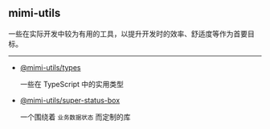 ## mimi-utils

一些在实际开发中较为有用的工具，以提升开发时的效率、舒适度等作为首要目标。

---

- [@mimi-utils/types](https://github.com/xlboy/mimi-utils/tree/master/packages/types)

  一些在 TypeScript 中的实用类型

- [@mimi-utils/super-status-box](https://github.com/xlboy/mimi-utils/tree/master/packages/super-status-box)

  一个围绕着 `业务数据状态` 而定制的库
